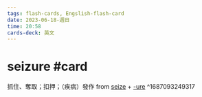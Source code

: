 ```yaml
---
tags: flash-cards, Engslish-flash-card
date: 2023-06-18-週日
time: 20:58
cards-deck: 英文
---
```


# seizure #card 
抓住、奪取；扣押；（疾病）發作
from [seize](https://www.etymonline.com/word/seize?ref=etymonline_crossreference "Etymology, meaning and definition of seize") + [-ure](https://www.etymonline.com/word/-ure?ref=etymonline_crossreference "Etymology, meaning and definition of -ure")
^1687093249317
